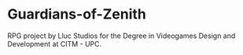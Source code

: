 # Guardians-of-Zenith
RPG project by Lluc Studios for the Degree in Videogames Design and Development at CITM - UPC.

